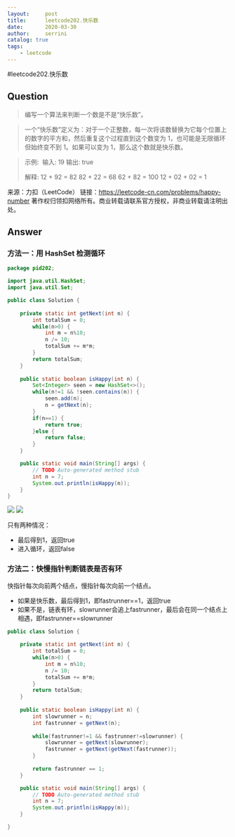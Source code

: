 ```yaml
---
layout:     post
title:      leetcode202.快乐数
date:       2020-03-30   
author:     serrini                 
catalog: true                       
tags:                               
    - leetcode
---
```

#leetcode202.快乐数

## Question
> 编写一个算法来判断一个数是不是“快乐数”。

> 一个“快乐数”定义为：对于一个正整数，每一次将该数替换为它每个位置上的数字的平方和，然后重复这个过程直到这个数变为 1，也可能是无限循环但始终变不到 1。如果可以变为 1，那么这个数就是快乐数。

> 示例: 
> 输入: 19
> 输出: true
> 
> 解释: 
> 12 + 92 = 82
> 82 + 22 = 68
> 62 + 82 = 100
> 12 + 02 + 02 = 1

来源：力扣（LeetCode）
链接：https://leetcode-cn.com/problems/happy-number
著作权归领扣网络所有。商业转载请联系官方授权，非商业转载请注明出处。

## Answer

### 方法一：用 HashSet 检测循环

```java
package pid202;

import java.util.HashSet;
import java.util.Set;

public class Solution {
	
	private static int getNext(int n) {
		int totalSum = 0;
		while(n>0) {
			int m = n%10;
			n /= 10;
			totalSum += m*m;
		}
		return totalSum;
	}
	
	public static boolean isHappy(int n) {
		Set<Integer> seen = new HashSet<>();
		while(n!=1 && !seen.contains(n)) {
			seen.add(n);
			n = getNext(n);
		}
		if(n==1) {
			return true;
		}else {
			return false;
		}
	}

	public static void main(String[] args) {
		// TODO Auto-generated method stub
		int n = 7;
		System.out.println(isHappy(n));
	}
}

```

![](https://tva1.sinaimg.cn/large/00831rSTgy1gdcci9wyujj31cz0ltajb.jpg)
![](https://tva1.sinaimg.cn/large/00831rSTgy1gdccibl4uyj313z0j2gs8.jpg)

只有两种情况：

* 最后得到1，返回true
* 进入循环，返回false

### 方法二：快慢指针判断链表是否有环

快指针每次向前两个结点，慢指针每次向前一个结点。

* 如果是快乐数，最后得到1，即fastrunner==1，返回true
* 如果不是，链表有环，slowrunner会追上fastrunner，最后会在同一个结点上相遇，即fastrunner==slowrunner

```java
public class Solution {
	
	private static int getNext(int n) {
		int totalSum = 0;
		while(n>0) {
			int m = n%10;
			n /= 10;
			totalSum += m*m;
		}
		return totalSum;
	}
	
	public static boolean isHappy(int n) {
		int slowrunner = n;
		int fastrunner = getNext(n);
		
		while(fastrunner!=1 && fastrunner!=slowrunner) {
			slowrunner = getNext(slowrunner);
			fastrunner = getNext(getNext(fastrunner));
		}
		
		return fastrunner == 1;
	}

	public static void main(String[] args) {
		// TODO Auto-generated method stub
		int n = 7;
		System.out.println(isHappy(n));
	}

}

```


